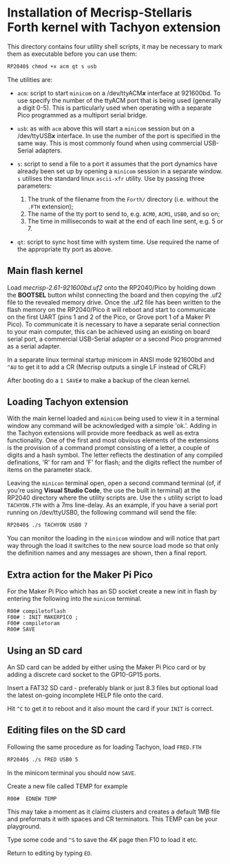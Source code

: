 # Installation of Mecrisp-Stellaris Forth kernel with Tachyon extension

This directory contains four utility shell scripts, it may be necessary to mark them as executable before you can use them:
```bash
RP2040$ chmod +x acm qt s usb
```

The utilities are:
* `acm`: script to start `minicom` on a /dev/ttyACM***x*** interface at 921600bd. To use specify the number of the ttyACM port that is being used (generally a digit 0-5). This is particularly used when operating with a separate Pico programmed as a multiport serial bridge.
* `usb`: as with `acm` above this will start a `minicom` session but on a /dev/ttyUSB***x*** interface. In use the number of the port is specified in the same way. This is most commonly found when using commercial USB-Serial adapters.
* `s`: script to send a file to a port it assumes that the port dynamics have already been set up by opening a `minicom` session in a separate window. `s` utilises the standard linux `ascii-xfr` utility. Use by passing three parameters:
   1. The trunk of the filename from the `Forth/` directory (i.e. without the `.FTH` extension);
   2. The name of the tty port to send to, e.g. `ACM0`, `ACM1`, `USB0`, and so on;
   3. The time in milliseconds to wait at the end of each line sent, e.g. 5 or 7.

* `qt`: script to sync host time with system time. Use required the name of the appropriate tty port as above.

## Main flash kernel

Load *mecrisp-2.61-921600bd.uf2* onto the RP2040/Pico by holding down the **BOOTSEL** button whilst connecting the board and then copying the .uf2 file to the revealed memory drive. Once the .uf2 file has been written to the flash memory on the RP2040/Pico it will reboot and start to communicate on the first UART (pins 1 and 2 of the Pico, or Grove port 1 of a Maker Pi Pico).  To communicate it is necessary to have a separate serial connection to your main computer, this can be achieved using an existing on board serial port, a commercial USB-Serial adapter or a second Pico programmed as a serial adapter.

In a separate linux terminal startup minicom in ANSI mode 921600bd and `^AU` to get it to add a CR (Mecrisp outputs a single LF instead of CRLF)

After booting do a `1 SAVE#` to make a backup of the clean kernel.

## Loading Tachyon extension

With the main kernel loaded and `minicom` being used to view it in a terminal window any command will be acknowledged with a simple 'ok.'. Adding in the Tachyon extensions will provide more feedback as well as extra functionality. One of the first and most obvious elements of the extensions is the provision of a command prompt consisting of a letter, a couple of digits and a hash symbol. The letter reflects the destination of any compiled definations, 'R' for ram and 'F' for flash; and the digits reflect the number of items on the parameter stack.

Leaving the `minicon` terminal open, open a second command terminal (of, if you're using **Visual Studio Code**, the use the built in terminal) at the RP2040 directory where the utility scripts are. Use the `s` utility script to load `TACHYON.FTH` with a 7ms line-delay. As an example, if you have a serial port running on /dev/ttyUSB0, the following command will send the file:
```bash
RP2040$ ./s TACHYON USB0 7
```

You can monitor the loading in the `minicom` window and will notice that part way through the load it switches to the new source load mode so that only the definition names and any messages are shown, then a final report.

## Extra action for the Maker Pi Pico

For the Maker Pi Pico which has an SD socket create a new init in flash by entering the following into the `minicom` terminal.
```forth
R00# compiletoflash
F00# : INIT MAKERPICO ;
F00# compiletoram
R00# SAVE
```

## Using an SD card

An SD card can be added by either using the Maker Pi Pico card or by adding a discrete card socket to the GP10-GP15 ports.

Insert a FAT32 SD card - preferably blank or just 8.3 files but optional load the latest on-going incomplete HELP file onto the card.  

Hit `^C` to get it to reboot and it also mount the card if your `INIT` is correct.

## Editing files on the SD card

Following the same procedure as for loading Tachyon, load `FRED.FTH`
```bash
RP2040$ ./s FRED USB0 5  
```
In the minicom terminal you should now `SAVE`.

Create a new file called TEMP for example
```forth
R00#  EDNEW TEMP
```
This may take a moment as it claims clusters and creates a default 1MB file and preformats it with spaces and CR terminators. This TEMP can be your playground.

Type some code and `^S` to save the 4K page then F10 to load it etc.

Return to editing by typing `ED`.
